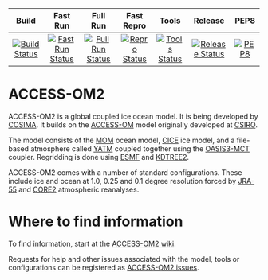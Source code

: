 
| Build | Fast Run | Full Run | Fast Repro | Tools | Release | PEP8 |
|:-------:|:--------:|:--------:|:--------:|:--------:|:--------:|:--------:|
| [![Build Status](https://accessdev.nci.org.au/jenkins/buildStatus/icon?job=ACCESS-OM2/build)](https://accessdev.nci.org.au/jenkins/job/ACCESS-OM2/job/build/) | [![Fast Run Status](https://accessdev.nci.org.au/jenkins/buildStatus/icon?job=ACCESS-OM2/fast_run)](https://accessdev.nci.org.au/jenkins/job/ACCESS-OM2/job/fast_run/) | [![Full Run Status](https://accessdev.nci.org.au/jenkins/buildStatus/icon?job=ACCESS-OM2/full_run)](https://accessdev.nci.org.au/jenkins/job/ACCESS-OM2/job/full_run/) | [![Repro Status](https://accessdev.nci.org.au/jenkins/buildStatus/icon?job=ACCESS-OM2/reproducibility)](https://accessdev.nci.org.au/jenkins/job/ACCESS-OM2/job/reproducibility/) | [![Tools Status](https://accessdev.nci.org.au/jenkins/buildStatus/icon?job=ACCESS-OM2/tools)](https://accessdev.nci.org.au/jenkins/job/ACCESS-OM2/job/tools/) | [![Release Status](https://accessdev.nci.org.au/jenkins/buildStatus/icon?job=ACCESS-OM2/release)](https://accessdev.nci.org.au/jenkins/job/ACCESS-OM2/job/release/) | [![PEP8](https://travis-ci.org/a-parkinson/access-om2.svg?branch=master)](https://travis-ci.org/a-parkinson/access-om2) |

# ACCESS-OM2

ACCESS-OM2 is a global coupled ice ocean model. It is being developed by [COSIMA](http://www.cosima.org.au). It builds on the [ACCESS-OM](https://publications.csiro.au/rpr/pub?pid=csiro:EP125880) model originally developed at [CSIRO](http://www.csiro.au).

The model consists of the [MOM](https://mom-ocean.github.io) ocean model, [CICE](http://oceans11.lanl.gov/trac/CICE) ice model, and a file-based atmosphere called [YATM](https://github.com/OceansAus/libaccessom2) coupled together using the [OASIS3-MCT](https://portal.enes.org/oasis) coupler. Regridding is done using [ESMF](https://www.earthsystemcog.org/projects/esmf/) and [KDTREE2](https://github.com/jmhodges/kdtree2).

ACCESS-OM2 comes with a number of standard configurations. These include ice and ocean at 1.0, 0.25 and 0.1 degree resolution forced by [JRA-55](http://jra.kishou.go.jp/JRA-55/index_en.html)
and [CORE2](http://www.clivar.org/clivar-panels/omdp/core-2) atmospheric reanalyses.

# Where to find information

To find information, start at the [ACCESS-OM2 wiki](https://github.com/OceansAus/access-om2/wiki).

Requests for help and other issues associated with the model, tools or configurations can be registered as [ACCESS-OM2 issues](https://github.com/OceansAus/access-om2/issues).
